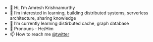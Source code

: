 - 👋 Hi, I’m Amresh Krishnamurthy 
- 👀 I’m interested in learning, building distributed systems, serverless architecture, sharing knowledge
- 🌱 I’m currently learning distirbuted cache, graph database
- :bearded_person: Pronouns - He/Him
- 📫 How to reach me [@twitter](https://twitter.com/amreshkris)

<!---
amreshkris/amreshkris is a ✨ special ✨ repository because its `README.md` (this file) appears on your GitHub profile.
You can click the Preview link to take a look at your changes.
--->
